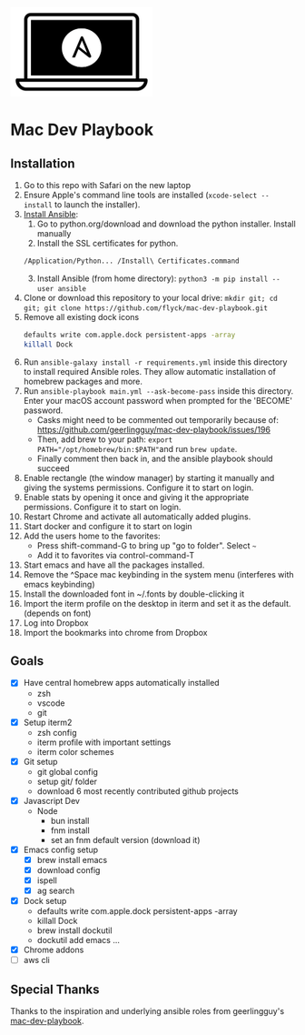 
<img src="https://raw.githubusercontent.com/flyck/mac-dev-playbook/main/.assets/Mac-Dev-Playbook-Logo.png" width="250" height="156" alt="Mac Dev Playbook Logo" />

# Mac Dev Playbook

## Installation

  1. Go to this repo with Safari on the new laptop
  1. Ensure Apple's command line tools are installed (`xcode-select --install` to launch the installer).
  2. [Install Ansible](https://docs.ansible.com/ansible/latest/installation_guide/index.html):
     1. Go to python.org/download and download the python installer. Install manually
     2. Install the SSL certificates for python.
     ```sh
     /Application/Python... /Install\ Certificates.command
     ```
     3. Install Ansible (from home directory): `python3 -m pip install --user ansible`
  3. Clone or download this repository to your local drive:
     `mkdir git; cd git; git clone https://github.com/flyck/mac-dev-playbook.git`
  3. Remove all existing dock icons
     ```sh
     defaults write com.apple.dock persistent-apps -array
     killall Dock
     ```
  4. Run `ansible-galaxy install -r requirements.yml` inside this directory to install required
     Ansible roles. They allow automatic installation of homebrew packages and more.
  5. Run `ansible-playbook main.yml --ask-become-pass` inside this directory. Enter your macOS
     account password when prompted for the 'BECOME' password.
     - Casks might need to be commented out temporarily because of:
       https://github.com/geerlingguy/mac-dev-playbook/issues/196
     - Then, add brew to your path: `export PATH="/opt/homebrew/bin:$PATH"`and run `brew update`.
     - Finally comment then back in, and the ansible playbook should succeed
  6. Enable rectangle (the window manager) by starting it manually and giving the systems
     permissions. Configure it to start on login.
  7. Enable stats by opening it once and giving it the appropriate permissions. Configure it to
     start on login.
  8. Restart Chrome and activate all automatically added plugins.
  9. Start docker and configure it to start on login
  7. Add the users home to the favorites:
     - Press shift-command-G to bring up "go to folder". Select `~`
     - Add it to favorites via control-command-T
  8. Start emacs and have all the packages installed.
  9. Remove the ^Space mac keybinding in the system menu (interferes with emacs keybinding)
  6. Install the downloaded font in ~/.fonts by double-clicking it
  7. Import the iterm profile on the desktop in iterm and set it as the default. (depends on font)
  8. Log into Dropbox
  9. Import the bookmarks into chrome from Dropbox

## Goals

- [x] Have central homebrew apps automatically installed
  - zsh
  - vscode
  - git
- [x] Setup iterm2
  - zsh config
  - iterm profile with important settings
  - iterm color schemes
- [x] Git setup
  - git global config
  - setup git/ folder
  - download 6 most recently contributed github projects
- [x] Javascript Dev
  - Node
    - bun install
    - fnm install
    - set an fnm default version (download it)
- [x] Emacs config setup
  - [x] brew install emacs
  - [x] download config
  - [x] ispell
  - [x] ag search
- [x] Dock setup
  - defaults write com.apple.dock persistent-apps -array
  - killall Dock
  - brew install dockutil
  - dockutil add emacs ...
- [x] Chrome addons
- [ ] aws cli

## Special Thanks

Thanks to the inspiration and underlying ansible roles from geerlingguy's
[mac-dev-playbook](https://github.com/geerlingguy/mac-dev-playbook).
